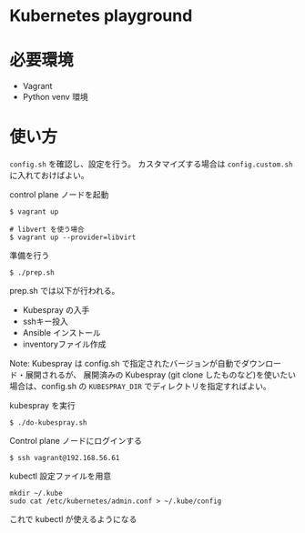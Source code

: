 # Kubernetes playground

# 必要環境

* Vagrant
* Python venv 環境

# 使い方

`config.sh` を確認し、設定を行う。
カスタマイズする場合は `config.custom.sh` に入れておけばよい。

control plane ノードを起動

    $ vagrant up
    
    # libvert を使う場合
    $ vagrant up --provider=libvirt


準備を行う

    $ ./prep.sh

prep.sh では以下が行われる。

* Kubespray の入手
* sshキー投入
* Ansible インストール
* inventoryファイル作成

Note: Kubespray は config.sh で指定されたバージョンが自動でダウンロード・展開されるが、
展開済みの Kubespray (git clone したものなど)を使いたい場合は、config.sh の
`KUBESPRAY_DIR` でディレクトリを指定すればよい。

kubespray を実行

    $ ./do-kubespray.sh

Control plane ノードにログインする

    $ ssh vagrant@192.168.56.61

kubectl 設定ファイルを用意

```
mkdir ~/.kube
sudo cat /etc/kubernetes/admin.conf > ~/.kube/config
```

これで kubectl が使えるようになる
